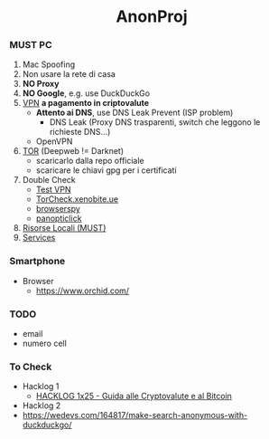 <h1 align="center">AnonProj</h1>

### MUST PC

1. Mac Spoofing
2. Non usare la rete di casa
3. **NO Proxy**
4. **NO Google**, e.g. use DuckDuckGo
5. [VPN](https://github.com/Jakkins/AnonProj/blob/master/VPN.md) **a pagamento in criptovalute**
    - **Attento ai DNS**, use DNS Leak Prevent (ISP problem)
      - DNS Leak (Proxy DNS trasparenti, switch che leggono le richieste DNS...)
    - OpenVPN
6. [TOR](https://github.com/Jakkins/AnonProj/blob/master/TOR.md) (Deepweb != Darknet)
    - scaricarlo dalla repo officiale
    - scaricare le chiavi gpg per i certificati
7. Double Check
    - [Test VPN](https://github.com/Jakkins/AnonProj/blob/master/VPN.md#test-the-vpn)
    - [TorCheck.xenobite.ue](https://torcheck.xenobite.eu/)
    - [browserspy](http://browserspy.dk)
    - [panopticlick](https://panopticlick.eff.org/)
8. [Risorse Locali (MUST)](https://github.com/Jakkins/AnonProj/blob/master/LocalResource.md)
9. [Services](https://github.com/Jakkins/AnonProj/blob/master/Services.md)

### Smartphone

- Browser
    - https://www.orchid.com/

### TODO

- email
- numero cell

### To Check

- Hacklog 1
    - [HACKLOG 1x25 - Guida alle Cryptovalute e al Bitcoin](https://www.youtube.com/watch?v=ERwv2Q_F0LA&list=PLYkvirnokewhbPaVM8Ykaj1JVnTPfdMzE&index=27)
- Hacklog 2
- https://wedevs.com/164817/make-search-anonymous-with-duckduckgo/
